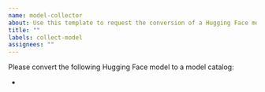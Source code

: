 ```yaml
---
name: model-collector
about: Use this template to request the conversion of a Hugging Face model into the model catalog.
title: ""
labels: collect-model
assignees: ""
---
```


Please convert the following Hugging Face model to a model catalog:

-
